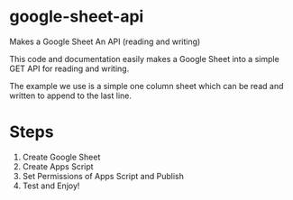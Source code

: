 # google-sheet-api
Makes a Google Sheet An API (reading and writing)

This code and documentation easily makes a Google Sheet into a simple GET API for reading and writing. 

The example we use is a simple one column sheet which can be read and written to append to the last line.

# Steps

1. Create Google Sheet
2. Create Apps Script
3. Set Permissions of Apps Script and Publish
4. Test and Enjoy!
